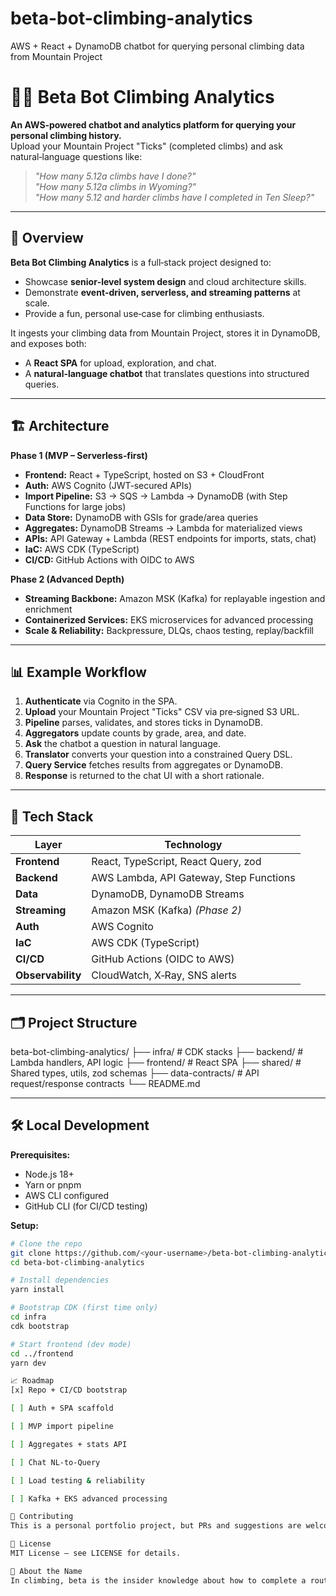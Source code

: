 # beta-bot-climbing-analytics
AWS + React + DynamoDB chatbot for querying personal climbing data from Mountain Project

# 🧗‍♂️ Beta Bot Climbing Analytics

**An AWS‑powered chatbot and analytics platform for querying your personal climbing history.**  
Upload your Mountain Project "Ticks" (completed climbs) and ask natural‑language questions like:

> *"How many 5.12a climbs have I done?"*  
> *"How many 5.12a climbs in Wyoming?"*  
> *"How many 5.12 and harder climbs have I completed in Ten Sleep?"*

---

## 🚀 Overview

**Beta Bot Climbing Analytics** is a full‑stack project designed to:
- Showcase **senior‑level system design** and cloud architecture skills.
- Demonstrate **event‑driven, serverless, and streaming patterns** at scale.
- Provide a fun, personal use‑case for climbing enthusiasts.

It ingests your climbing data from Mountain Project, stores it in DynamoDB, and exposes both:
- A **React SPA** for upload, exploration, and chat.
- A **natural‑language chatbot** that translates questions into structured queries.

---

## 🏗 Architecture

**Phase 1 (MVP – Serverless‑first)**  
- **Frontend:** React + TypeScript, hosted on S3 + CloudFront  
- **Auth:** AWS Cognito (JWT‑secured APIs)  
- **Import Pipeline:** S3 → SQS → Lambda → DynamoDB (with Step Functions for large jobs)  
- **Data Store:** DynamoDB with GSIs for grade/area queries  
- **Aggregates:** DynamoDB Streams → Lambda for materialized views  
- **APIs:** API Gateway + Lambda (REST endpoints for imports, stats, chat)  
- **IaC:** AWS CDK (TypeScript)  
- **CI/CD:** GitHub Actions with OIDC to AWS

**Phase 2 (Advanced Depth)**  
- **Streaming Backbone:** Amazon MSK (Kafka) for replayable ingestion and enrichment  
- **Containerized Services:** EKS microservices for advanced processing  
- **Scale & Reliability:** Backpressure, DLQs, chaos testing, replay/backfill

---

## 📊 Example Workflow

1. **Authenticate** via Cognito in the SPA.
2. **Upload** your Mountain Project "Ticks" CSV via pre‑signed S3 URL.
3. **Pipeline** parses, validates, and stores ticks in DynamoDB.
4. **Aggregators** update counts by grade, area, and date.
5. **Ask** the chatbot a question in natural language.
6. **Translator** converts your question into a constrained Query DSL.
7. **Query Service** fetches results from aggregates or DynamoDB.
8. **Response** is returned to the chat UI with a short rationale.

---

## 🧩 Tech Stack

| Layer        | Technology |
|--------------|------------|
| **Frontend** | React, TypeScript, React Query, zod |
| **Backend**  | AWS Lambda, API Gateway, Step Functions |
| **Data**     | DynamoDB, DynamoDB Streams |
| **Streaming**| Amazon MSK (Kafka) *(Phase 2)* |
| **Auth**     | AWS Cognito |
| **IaC**      | AWS CDK (TypeScript) |
| **CI/CD**    | GitHub Actions (OIDC to AWS) |
| **Observability** | CloudWatch, X‑Ray, SNS alerts |

---

## 🗂 Project Structure
beta-bot-climbing-analytics/ 
├── infra/ # CDK stacks 
├── backend/ # Lambda handlers, API logic 
├── frontend/ # React SPA 
├── shared/ # Shared types, utils, zod schemas 
├── data-contracts/ # API request/response contracts 
└── README.md


---

## 🛠 Local Development

**Prerequisites:**
- Node.js 18+
- Yarn or pnpm
- AWS CLI configured
- GitHub CLI (for CI/CD testing)

**Setup:**
```bash
# Clone the repo
git clone https://github.com/<your-username>/beta-bot-climbing-analytics.git
cd beta-bot-climbing-analytics

# Install dependencies
yarn install

# Bootstrap CDK (first time only)
cd infra
cdk bootstrap

# Start frontend (dev mode)
cd ../frontend
yarn dev

📈 Roadmap
[x] Repo + CI/CD bootstrap

[ ] Auth + SPA scaffold

[ ] MVP import pipeline

[ ] Aggregates + stats API

[ ] Chat NL‑to‑Query

[ ] Load testing & reliability

[ ] Kafka + EKS advanced processing

🤝 Contributing
This is a personal portfolio project, but PRs and suggestions are welcome. If you’re a climber + dev, I’d love to hear your ideas for new analytics or visualizations.

📜 License
MIT License – see LICENSE for details.

🧗 About the Name
In climbing, beta is the insider knowledge about how to complete a route. This bot gives you the beta on your own climbing history — with analytics to match.
